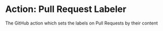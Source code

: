 # Action: Pull Request Labeler
The GitHub action which sets the labels on Pull Requests by their content

